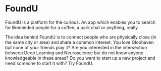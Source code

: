 # FoundU

FoundU is a platform for the curious. An app which enables you to search for likeminded people for a coffee, a park chat or anything, really. 

The idea behind FoundU is to connect people who are physically close (in the same city or area) and share a common interest. You love Gloohaven but none of your friends play it? Are you interested in the intersection between Deep Learning and Neuroscience but do not know anyone knowledgeable in these areas? Do you want to start up a new project and need someone to start it with? Try FoundU.
